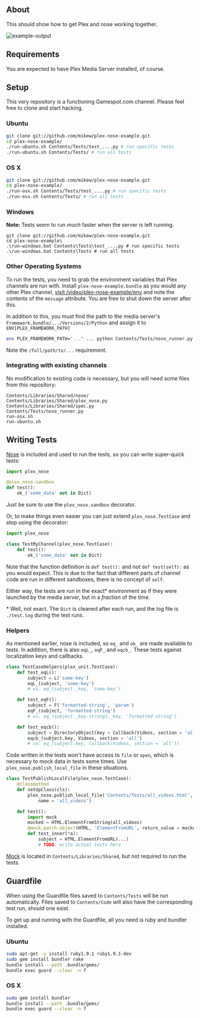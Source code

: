 ## About

This should show how to get Plex and nose working together.

![example-output]

## Requirements

You are expected to have Plex Media Server installed, of course.

## Setup

This very repository is a functioning Gamespot.com channel.
Please feel free to clone and start hacking.

### Ubuntu

```bash
git clone git://github.com/mikew/plex-nose-example.git
cd plex-nose-example/
./run-ubuntu.sh Contents/Tests/test_....py # run specific tests
./run-ubuntu.sh Contents/Tests/ # run all tests
```

### OS X

```bash
git clone git://github.com/mikew/plex-nose-example.git
cd plex-nose-example/
./run-osx.sh Contents/Tests/test_....py # run specific tests
./run-osx.sh Contents/Tests/ # run all tests
```

### Windows

**Note:** Tests seem to run *much* faster when the server is left running.

```dos
git clone git://github.com/mikew/plex-nose-example.git
cd plex-nose-example\
.\run-windows.bat Contents\Tests\test_....py # run specific tests
.\run-windows.bat Contents\Tests # run all tests
```

### Other Operating Systems

To run the tests, you need to grab the environment variables that Plex
channels are run with. Install `plex-nose-example.bundle` as you would
any other Plex channel, [visit  /video/plex-nose-example/env][env-demo]
and note the contents of the `message` attribute. You are free to
shut down the server after this.

In addition to this, you must find the path to the media server's
`Framework.bundle/.../Versions/2/Python` and assign it to
`ENV[PLEX_FRAMEWORK_PATH]`

```bash
env PLEX_FRAMEWORK_PATH="..." ... python Contents/Tests/nose_runner.py /full/path/to/Contents/Tests/test_....py
```

Note the `/full/path/to/...` requirement.

### Integrating with existing channels

No modification to existing code is necessary, but you will need some files from this repository:

```
Contents/Libraries/Shared/nose/
Contents/Libraries/Shared/plex_nose.py
Contents/Libraries/Shared/spec.py
Contents/Tests/nose_runner.py
run-osx.sh
run-ubuntu.sh
```

## Writing Tests

[Nose][nose] is included and used to run the tests, so you can write
super-quick tests:

```python
import plex_nose

@plex_nose.sandbox
def test():
    ok_('some_data' not in Dict)
```

Just be sure to use the `plex_nose.sandbox` decorator.

Or, to make things even easier you can just extend `plex_nose.TestCase`
and stop using the decorator:

```python
import plex_nose

class TestMyChannel(plex_nose.TestCase):
    def test():
        ok_('some_data' not in Dict)
```

Note that the function definition is `def test():` and not `def test(self):`
as you would expect. This is due to the fact that different parts of
channel code are run in different sandboxes, there is no concept of `self`.

Either way, the tests are run in the exact\* environment as if they were
launched by the media server, but in a *fraction* of the time.

\* Well, not exact. The `Dict` is cleaned after each run, and the log file
is `./test.log` during the test runs.

### Helpers

As mentioned earlier, nose is included, so `eq_` and `ok_` are made
available to tests. In addition, there is also `eqL_`, `eqF_` and `eqcb_`.
These tests against localization keys and callbacks.

```python
class TestCaseHelpers(plex_unit.TestCase):
    def test_eqL():
        subject = L('some-key')
        eqL_(subject, 'some-key')
        # vs. eq_(subject._key, 'some-key')

    def test_eqF():
        subject = F('formatted-string', 'param')
        eqF_(subject, 'formatted-string')
        # vs. eq_(subject._key.string1._key, 'formatted-string')

    def test_eqcb():
        subject = DirectoryObject(key = Callback(Videos, section = 'all'))
        eqcb_(subject.key, Videos, section = 'all')
        # vs. eq_(subject.key, Callback(Videos, section = 'all'))
```

Code written in the tests won't have access to `file` or `open`, which is
necessary to mock data in tests some times. Use `plex_nose.publish_local_file`
in these situations.

```python
class TestPublishLocalFile(plex_nose.TestCase):
    @classmethod
    def setUpClass(cls):
        plex_nose.publish_local_file('Contents/Tests/all_videos.html',
            name = 'all_videos')

    def test():
        import mock
        mocked = HTML.ElementFromString(all_videos)
        @mock.patch.object(HTML, 'ElementFromURL', return_value = mocked)
        def test_inner(*a):
            subject = HTML.ElementFromURL(...)
            # TODO: write actual tests here
```

[Mock][mock] is located in `Contents/Libraries/Shared`, but not required to run
the tests.

## Guardfile

When using the Guardfile files saved to `Contents/Tests` will be
run automatically. Files saved to `Contents/Code` will also have the
corresponding test run, should one exist.

To get up and running with the Guardfile, all you need is ruby and
bundler installed.

### Ubuntu

```bash
sudo apt-get -y install ruby1.9.1 ruby1.9.1-dev
sudo gem install bundler rake
bundle install --path .bundle/gems/
bundle exec guard --clear -n f
```

### OS X

```bash
sudo gem install bundler
bundle install --path .bundle/gems/
bundle exec guard --clear -n f
```

[env-demo]: http://localhost:32400/video/plex-nose-example/env
[nose]: https://nose.readthedocs.org/en/latest/
[mock]: http://www.voidspace.org.uk/python/mock/
[example-output]: http://i.imgur.com/z2TWqix.png
